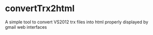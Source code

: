 convertTrx2html
===============

A simple tool to convert VS2012 trx files into html properly displayed by gmail web interfaces
